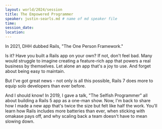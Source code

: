 ```yaml
---
layout: world/2024/session
title: The Empowered Programmer
speaker: justin-searls.md # name of md speaker file
time: 
session_date: 
location: 
---
```


In 2021, DHH dubbed Rails, "The One Person Framework."

Is it? Have you built a Rails app on your own? If not, don't feel bad. Many would struggle to imagine creating a feature-rich app that powers a real business by themselves. Let alone an app that's a joy to use. And forget about being easy to maintain.

But I've got great news - not only is all this possible, Rails 7 does more to equip solo developers than ever before.

And I should know! In 2019, I gave a talk, "The Selfish Programmer" all about building a Rails 5 app as a one-man show. Now, I'm back to share how I made a new app that's twice the size but felt like half the work. You'll learn how Rails includes more batteries than ever, when sticking with omakase pays off, and why scaling back a team doesn't have to mean slowing down.